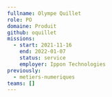 ```yaml
---
fullname: Olympe Quillet
role: PO
domaine: Produit
github: oquillet
missions:
  - start: 2021-11-16
    end: 2022-01-07
    status: service
    employer: Ippon Technologies
previously:
  - metiers-numeriques
teams: []
---
```

